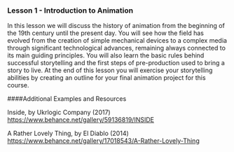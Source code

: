 ### Lesson 1 - Introduction to Animation

In this lesson we will discuss the history of animation from the beginning of the 19th century until the present day. You will see how the field has evolved from the creation of simple mechanical devices to a complex media through significant technological advances, remaining always connected to its main guiding principles. You will also learn the basic rules behind successful storytelling and the first steps of pre-production used to bring a story to live. At the end of this lesson you will exercise your storytelling abilities by creating an outline for your final animation project for this course.

####Additional Examples and Resources

Inside, by Ukrlogic Company (2017)
https://www.behance.net/gallery/59136819/INSIDE

A Rather Lovely Thing, by El Diablo (2014)
https://www.behance.net/gallery/17018543/A-Rather-Lovely-Thing
